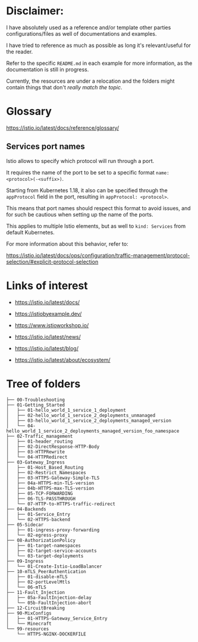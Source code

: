 # Disclaimer:

I have absolutely used as a reference and/or template other parties configurations/files as well of documentations and examples.

I have tried to reference as much as possible as long it's relevant/useful for the reader.

Refer to the specific `README.md` in each example for more information, as the documentation is still in progress.

Currently, the resources are under a relocation and the folders might contain things that don't _really match the topic_.  


# Glossary

https://istio.io/latest/docs/reference/glossary/




## Services port names

Istio allows to specify which protocol will run through a port.

It requires the name of the port to be set to a specific format `name: <protocol>(-<suffix>)`.

Starting from Kubernetes 1.18, it also can be specified through the `appProtocol` field in the port, resulting in `appProtocol: <protocol>`.

This means that port names should respect this format to avoid issues, and for such be cautious when setting up  the name of the ports. 

This applies to multiple Istio elements, but as well to `kind: Services` from default Kubernetes.

For more information about this behavior, refer to:

https://istio.io/latest/docs/ops/configuration/traffic-management/protocol-selection/#explicit-protocol-selection



# Links of interest

- https://istio.io/latest/docs/

- https://istiobyexample.dev/

- https://www.istioworkshop.io/

- https://istio.io/latest/news/

- https://istio.io/latest/blog/

- https://istio.io/latest/about/ecosystem/

# Tree of folders

```text
├── 00-Troubleshooting
├── 01-Getting_Started
│   ├── 01-hello_world_1_service_1_deployment
│   ├── 02-hello_world_1_service_2_deployments_unmanaged
│   ├── 03-hello_world_1_service_2_deployments_managed_version
│   └── 04-hello_world_1_service_2_deployments_managed_version_foo_namespace
├── 02-Traffic_management
│   ├── 01-header_routing
│   ├── 02-DirectResponse-HTTP-Body
│   ├── 03-HTTPRewrite
│   └── 04-HTTPRedirect
├── 03-Gateway_Ingress
│   ├── 01-Host_Based_Routing
│   ├── 02-Restrict_Namespaces
│   ├── 03-HTTPS-Gateway-Simple-TLS
│   ├── 04a-HTTPS-min-TLS-version
│   ├── 04b-HTTPS-max-TLS-version
│   ├── 05-TCP-FORWARDING
│   ├── 06-TLS-PASSTHROUGH
│   └── 07-HTTP-to-HTTPS-traffic-redirect
├── 04-Backends
│   ├── 01-Service_Entry
│   └── 02-HTTPS-backend
├── 05-Sidecar
│   ├── 01-ingress-proxy-forwarding
│   └── 02-egress-proxy
├── 08-AuthorizationPolicy
│   ├── 01-target-namespaces
│   ├── 02-target-service-accounts
│   └── 03-target-deployments
├── 09-Ingress
│   └── 01-Create-Istio-LoadBalancer
├── 10-mTLS_PeerAuthentication
│   ├── 01-disable-mTLS
│   ├── 02-portLevelMtls
│   └── 06-mTLS
├── 11-Fault_Injection
│   ├── 05a-FaultInjection-delay
│   └── 05b-FaultInjection-abort
├── 12-CircuitBreaking
├── 90-MixConfigs
│   ├── 01-HTTPS-Gateway_Service_Entry
│   └── Minecraft
└── 99-resources
    └── HTTPS-NGINX-DOCKERFILE
```